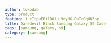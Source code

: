 ```yaml
---
author: tokodab
type: product
featimg: 1_cItpuFBi1D0iu_9dyHG-DaTc0qUN5ny
title: Daredevil Black Samsung Galaxy S9 Case
tags: [samsung, galaxy, s9]
category: [samsung]
---
```

